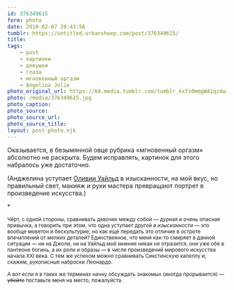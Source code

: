 ```yaml
---
id: 376349615
form: photo
date: 2010-02-07 20:43:56
tumblr: https://untitled.urbansheep.com/post/376349615/
title:
tags:
    - post
    - картинки
    - девушки
    - глаза
    - мгновенный оргазм
    - Angelina Jolie
photo_original_url: https://64.media.tumblr.com/tumblr_kxfs0mmgWA1qz4wzio1_1280.jpg
photo: /media/376349615.jpg
photo_caption: 
photo_source:
photo_source_url:
photo_source_title:
layout: post-photo.njk
---
```


<p>Оказывается, в безымянной овце рубрика «мгновенный оргазм» абсолютно не раскрыта. Будем исправлять, картинок для этого набралось уже достаточно.</p>

<p>(Анджелина уступает <a href="http://untitled.urbansheep.ru/tagged/Olivia_Wilde">Оливии Уайльд</a> в изысканности, на мой вкус, но правильный свет, макияж и руки мастера превращают портрет в произведение искусства.)</p>

<p>*</p>

<p><small>Чёрт, с одной стороны, сравнивать девочек между собой — дурная и очень опасная привычка, а говорить при этом, что одна уступает другой <i>в изысканности</i> — это вообще моветон и бескультурие, но как ещё передать это отличие в остроте впечатлений от мелких деталей? Единственное, что меня как-то смиряет в данной ситуации — ни на Джоли, ни на Уайльд моё мнение никак не отразится, они уже обе в пантеоне богинь, а их роли и образы — в числе произведений мирового искусства начала XXI века. С тем же успехом можно сравнивать Сикстинскую капеллу и, скажем, рукописные наброски Леонардо.</small></p>

<p><small>А вот если я в таких же терминах начну обсуждать знакомых (иногда прорывается) — <strike>убейте</strike> поставьте меня на место, пожалуйста.</small></p>
